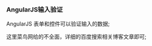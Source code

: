 
### AngularJS输入验证

AngularJS 表单和控件可以验证输入的数据;

这里菜鸟网给的不全面，详细的百度搜索相关博客文章即可;
















































